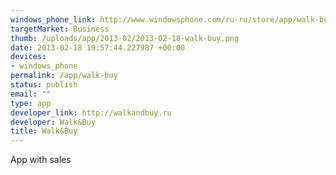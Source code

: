 ```yaml
--- 
windows_phone_link: http://www.windowsphone.com/ru-ru/store/app/walk-buy/4e0fbfbb-173c-4c3b-b392-e771a593c843
targetMarket: Business
thumb: /uploads/app/2013-02/2013-02-18-walk-buy.png
date: 2013-02-18 19:57:44.227987 +00:00
devices: 
- windows_phone
permalink: /app/walk-buy
status: publish
email: ""
type: app
developer_link: http://walkandbuy.ru
developer: Walk&Buy
title: Walk&Buy
---
```


App with sales
